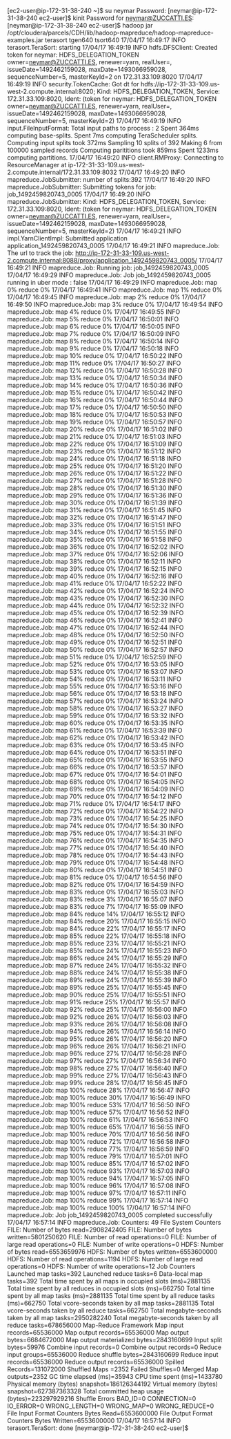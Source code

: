 [ec2-user@ip-172-31-38-240 ~]$ su neymar
Password:
[neymar@ip-172-31-38-240 ec2-user]$ kinit
Password for neymar@ZUCCATTI.ES:
[neymar@ip-172-31-38-240 ec2-user]$ hadoop jar /opt/cloudera/parcels/CDH/lib/hadoop-mapreduce/hadoop-mapreduce-examples.jar terasort tgen640 tsort640
17/04/17 16:49:17 INFO terasort.TeraSort: starting
17/04/17 16:49:19 INFO hdfs.DFSClient: Created token for neymar: HDFS_DELEGATION_TOKEN owner=neymar@ZUCCATTI.ES, renewer=yarn, realUser=, issueDate=1492462159028, maxDate=1493066959028, sequenceNumber=5, masterKeyId=2 on 172.31.33.109:8020
17/04/17 16:49:19 INFO security.TokenCache: Got dt for hdfs://ip-172-31-33-109.us-west-2.compute.internal:8020; Kind: HDFS_DELEGATION_TOKEN, Service: 172.31.33.109:8020, Ident: (token for neymar: HDFS_DELEGATION_TOKEN owner=neymar@ZUCCATTI.ES, renewer=yarn, realUser=, issueDate=1492462159028, maxDate=1493066959028, sequenceNumber=5, masterKeyId=2)
17/04/17 16:49:19 INFO input.FileInputFormat: Total input paths to process : 2
Spent 364ms computing base-splits.
Spent 7ms computing TeraScheduler splits.
Computing input splits took 372ms
Sampling 10 splits of 392
Making 6 from 100000 sampled records
Computing parititions took 859ms
Spent 1233ms computing partitions.
17/04/17 16:49:20 INFO client.RMProxy: Connecting to ResourceManager at ip-172-31-33-109.us-west-2.compute.internal/172.31.33.109:8032
17/04/17 16:49:20 INFO mapreduce.JobSubmitter: number of splits:392
17/04/17 16:49:20 INFO mapreduce.JobSubmitter: Submitting tokens for job: job_1492459820743_0005
17/04/17 16:49:20 INFO mapreduce.JobSubmitter: Kind: HDFS_DELEGATION_TOKEN, Service: 172.31.33.109:8020, Ident: (token for neymar: HDFS_DELEGATION_TOKEN owner=neymar@ZUCCATTI.ES, renewer=yarn, realUser=, issueDate=1492462159028, maxDate=1493066959028, sequenceNumber=5, masterKeyId=2)
17/04/17 16:49:21 INFO impl.YarnClientImpl: Submitted application application_1492459820743_0005
17/04/17 16:49:21 INFO mapreduce.Job: The url to track the job: http://ip-172-31-33-109.us-west-2.compute.internal:8088/proxy/application_1492459820743_0005/
17/04/17 16:49:21 INFO mapreduce.Job: Running job: job_1492459820743_0005
17/04/17 16:49:29 INFO mapreduce.Job: Job job_1492459820743_0005 running in uber mode : false
17/04/17 16:49:29 INFO mapreduce.Job:  map 0% reduce 0%
17/04/17 16:49:41 INFO mapreduce.Job:  map 1% reduce 0%
17/04/17 16:49:45 INFO mapreduce.Job:  map 2% reduce 0%
17/04/17 16:49:50 INFO mapreduce.Job:  map 3% reduce 0%
17/04/17 16:49:54 INFO mapreduce.Job:  map 4% reduce 0%
17/04/17 16:49:55 INFO mapreduce.Job:  map 5% reduce 0%
17/04/17 16:50:01 INFO mapreduce.Job:  map 6% reduce 0%
17/04/17 16:50:05 INFO mapreduce.Job:  map 7% reduce 0%
17/04/17 16:50:09 INFO mapreduce.Job:  map 8% reduce 0%
17/04/17 16:50:14 INFO mapreduce.Job:  map 9% reduce 0%
17/04/17 16:50:18 INFO mapreduce.Job:  map 10% reduce 0%
17/04/17 16:50:22 INFO mapreduce.Job:  map 11% reduce 0%
17/04/17 16:50:27 INFO mapreduce.Job:  map 12% reduce 0%
17/04/17 16:50:28 INFO mapreduce.Job:  map 13% reduce 0%
17/04/17 16:50:34 INFO mapreduce.Job:  map 14% reduce 0%
17/04/17 16:50:36 INFO mapreduce.Job:  map 15% reduce 0%
17/04/17 16:50:42 INFO mapreduce.Job:  map 16% reduce 0%
17/04/17 16:50:44 INFO mapreduce.Job:  map 17% reduce 0%
17/04/17 16:50:50 INFO mapreduce.Job:  map 18% reduce 0%
17/04/17 16:50:53 INFO mapreduce.Job:  map 19% reduce 0%
17/04/17 16:50:57 INFO mapreduce.Job:  map 20% reduce 0%
17/04/17 16:51:02 INFO mapreduce.Job:  map 21% reduce 0%
17/04/17 16:51:03 INFO mapreduce.Job:  map 22% reduce 0%
17/04/17 16:51:09 INFO mapreduce.Job:  map 23% reduce 0%
17/04/17 16:51:12 INFO mapreduce.Job:  map 24% reduce 0%
17/04/17 16:51:18 INFO mapreduce.Job:  map 25% reduce 0%
17/04/17 16:51:20 INFO mapreduce.Job:  map 26% reduce 0%
17/04/17 16:51:22 INFO mapreduce.Job:  map 27% reduce 0%
17/04/17 16:51:28 INFO mapreduce.Job:  map 28% reduce 0%
17/04/17 16:51:30 INFO mapreduce.Job:  map 29% reduce 0%
17/04/17 16:51:36 INFO mapreduce.Job:  map 30% reduce 0%
17/04/17 16:51:39 INFO mapreduce.Job:  map 31% reduce 0%
17/04/17 16:51:45 INFO mapreduce.Job:  map 32% reduce 0%
17/04/17 16:51:47 INFO mapreduce.Job:  map 33% reduce 0%
17/04/17 16:51:51 INFO mapreduce.Job:  map 34% reduce 0%
17/04/17 16:51:55 INFO mapreduce.Job:  map 35% reduce 0%
17/04/17 16:51:58 INFO mapreduce.Job:  map 36% reduce 0%
17/04/17 16:52:02 INFO mapreduce.Job:  map 37% reduce 0%
17/04/17 16:52:06 INFO mapreduce.Job:  map 38% reduce 0%
17/04/17 16:52:11 INFO mapreduce.Job:  map 39% reduce 0%
17/04/17 16:52:15 INFO mapreduce.Job:  map 40% reduce 0%
17/04/17 16:52:16 INFO mapreduce.Job:  map 41% reduce 0%
17/04/17 16:52:22 INFO mapreduce.Job:  map 42% reduce 0%
17/04/17 16:52:24 INFO mapreduce.Job:  map 43% reduce 0%
17/04/17 16:52:30 INFO mapreduce.Job:  map 44% reduce 0%
17/04/17 16:52:32 INFO mapreduce.Job:  map 45% reduce 0%
17/04/17 16:52:39 INFO mapreduce.Job:  map 46% reduce 0%
17/04/17 16:52:41 INFO mapreduce.Job:  map 47% reduce 0%
17/04/17 16:52:44 INFO mapreduce.Job:  map 48% reduce 0%
17/04/17 16:52:50 INFO mapreduce.Job:  map 49% reduce 0%
17/04/17 16:52:51 INFO mapreduce.Job:  map 50% reduce 0%
17/04/17 16:52:57 INFO mapreduce.Job:  map 51% reduce 0%
17/04/17 16:52:59 INFO mapreduce.Job:  map 52% reduce 0%
17/04/17 16:53:05 INFO mapreduce.Job:  map 53% reduce 0%
17/04/17 16:53:07 INFO mapreduce.Job:  map 54% reduce 0%
17/04/17 16:53:11 INFO mapreduce.Job:  map 55% reduce 0%
17/04/17 16:53:16 INFO mapreduce.Job:  map 56% reduce 0%
17/04/17 16:53:18 INFO mapreduce.Job:  map 57% reduce 0%
17/04/17 16:53:24 INFO mapreduce.Job:  map 58% reduce 0%
17/04/17 16:53:27 INFO mapreduce.Job:  map 59% reduce 0%
17/04/17 16:53:32 INFO mapreduce.Job:  map 60% reduce 0%
17/04/17 16:53:35 INFO mapreduce.Job:  map 61% reduce 0%
17/04/17 16:53:39 INFO mapreduce.Job:  map 62% reduce 0%
17/04/17 16:53:42 INFO mapreduce.Job:  map 63% reduce 0%
17/04/17 16:53:45 INFO mapreduce.Job:  map 64% reduce 0%
17/04/17 16:53:51 INFO mapreduce.Job:  map 65% reduce 0%
17/04/17 16:53:55 INFO mapreduce.Job:  map 66% reduce 0%
17/04/17 16:53:57 INFO mapreduce.Job:  map 67% reduce 0%
17/04/17 16:54:01 INFO mapreduce.Job:  map 68% reduce 0%
17/04/17 16:54:05 INFO mapreduce.Job:  map 69% reduce 0%
17/04/17 16:54:09 INFO mapreduce.Job:  map 70% reduce 0%
17/04/17 16:54:12 INFO mapreduce.Job:  map 71% reduce 0%
17/04/17 16:54:17 INFO mapreduce.Job:  map 72% reduce 0%
17/04/17 16:54:22 INFO mapreduce.Job:  map 73% reduce 0%
17/04/17 16:54:25 INFO mapreduce.Job:  map 74% reduce 0%
17/04/17 16:54:30 INFO mapreduce.Job:  map 75% reduce 0%
17/04/17 16:54:31 INFO mapreduce.Job:  map 76% reduce 0%
17/04/17 16:54:35 INFO mapreduce.Job:  map 77% reduce 0%
17/04/17 16:54:40 INFO mapreduce.Job:  map 78% reduce 0%
17/04/17 16:54:43 INFO mapreduce.Job:  map 79% reduce 0%
17/04/17 16:54:48 INFO mapreduce.Job:  map 80% reduce 0%
17/04/17 16:54:51 INFO mapreduce.Job:  map 81% reduce 0%
17/04/17 16:54:56 INFO mapreduce.Job:  map 82% reduce 0%
17/04/17 16:54:59 INFO mapreduce.Job:  map 83% reduce 0%
17/04/17 16:55:03 INFO mapreduce.Job:  map 83% reduce 3%
17/04/17 16:55:07 INFO mapreduce.Job:  map 83% reduce 7%
17/04/17 16:55:09 INFO mapreduce.Job:  map 84% reduce 14%
17/04/17 16:55:12 INFO mapreduce.Job:  map 84% reduce 20%
17/04/17 16:55:15 INFO mapreduce.Job:  map 84% reduce 22%
17/04/17 16:55:17 INFO mapreduce.Job:  map 85% reduce 22%
17/04/17 16:55:18 INFO mapreduce.Job:  map 85% reduce 23%
17/04/17 16:55:21 INFO mapreduce.Job:  map 85% reduce 24%
17/04/17 16:55:23 INFO mapreduce.Job:  map 86% reduce 24%
17/04/17 16:55:29 INFO mapreduce.Job:  map 87% reduce 24%
17/04/17 16:55:32 INFO mapreduce.Job:  map 88% reduce 24%
17/04/17 16:55:38 INFO mapreduce.Job:  map 89% reduce 24%
17/04/17 16:55:39 INFO mapreduce.Job:  map 89% reduce 25%
17/04/17 16:55:45 INFO mapreduce.Job:  map 90% reduce 25%
17/04/17 16:55:51 INFO mapreduce.Job:  map 91% reduce 25%
17/04/17 16:55:57 INFO mapreduce.Job:  map 92% reduce 25%
17/04/17 16:56:00 INFO mapreduce.Job:  map 92% reduce 26%
17/04/17 16:56:03 INFO mapreduce.Job:  map 93% reduce 26%
17/04/17 16:56:08 INFO mapreduce.Job:  map 94% reduce 26%
17/04/17 16:56:14 INFO mapreduce.Job:  map 95% reduce 26%
17/04/17 16:56:20 INFO mapreduce.Job:  map 96% reduce 26%
17/04/17 16:56:21 INFO mapreduce.Job:  map 96% reduce 27%
17/04/17 16:56:28 INFO mapreduce.Job:  map 97% reduce 27%
17/04/17 16:56:34 INFO mapreduce.Job:  map 98% reduce 27%
17/04/17 16:56:40 INFO mapreduce.Job:  map 99% reduce 27%
17/04/17 16:56:43 INFO mapreduce.Job:  map 99% reduce 28%
17/04/17 16:56:45 INFO mapreduce.Job:  map 100% reduce 28%
17/04/17 16:56:47 INFO mapreduce.Job:  map 100% reduce 30%
17/04/17 16:56:49 INFO mapreduce.Job:  map 100% reduce 53%
17/04/17 16:56:50 INFO mapreduce.Job:  map 100% reduce 57%
17/04/17 16:56:52 INFO mapreduce.Job:  map 100% reduce 61%
17/04/17 16:56:53 INFO mapreduce.Job:  map 100% reduce 65%
17/04/17 16:56:55 INFO mapreduce.Job:  map 100% reduce 70%
17/04/17 16:56:56 INFO mapreduce.Job:  map 100% reduce 72%
17/04/17 16:56:58 INFO mapreduce.Job:  map 100% reduce 77%
17/04/17 16:56:59 INFO mapreduce.Job:  map 100% reduce 79%
17/04/17 16:57:01 INFO mapreduce.Job:  map 100% reduce 85%
17/04/17 16:57:02 INFO mapreduce.Job:  map 100% reduce 93%
17/04/17 16:57:03 INFO mapreduce.Job:  map 100% reduce 94%
17/04/17 16:57:05 INFO mapreduce.Job:  map 100% reduce 96%
17/04/17 16:57:08 INFO mapreduce.Job:  map 100% reduce 97%
17/04/17 16:57:11 INFO mapreduce.Job:  map 100% reduce 99%
17/04/17 16:57:14 INFO mapreduce.Job:  map 100% reduce 100%
17/04/17 16:57:14 INFO mapreduce.Job: Job job_1492459820743_0005 completed successfully
17/04/17 16:57:14 INFO mapreduce.Job: Counters: 49
        File System Counters
                FILE: Number of bytes read=2908242405
                FILE: Number of bytes written=5801250620
                FILE: Number of read operations=0
                FILE: Number of large read operations=0
                FILE: Number of write operations=0
                HDFS: Number of bytes read=6553659976
                HDFS: Number of bytes written=6553600000
                HDFS: Number of read operations=1194
                HDFS: Number of large read operations=0
                HDFS: Number of write operations=12
        Job Counters
                Launched map tasks=392
                Launched reduce tasks=6
                Data-local map tasks=392
                Total time spent by all maps in occupied slots (ms)=2881135
                Total time spent by all reduces in occupied slots (ms)=662750
                Total time spent by all map tasks (ms)=2881135
                Total time spent by all reduce tasks (ms)=662750
                Total vcore-seconds taken by all map tasks=2881135
                Total vcore-seconds taken by all reduce tasks=662750
                Total megabyte-seconds taken by all map tasks=2950282240
                Total megabyte-seconds taken by all reduce tasks=678656000
        Map-Reduce Framework
                Map input records=65536000
                Map output records=65536000
                Map output bytes=6684672000
                Map output materialized bytes=2843160699
                Input split bytes=59976
                Combine input records=0
                Combine output records=0
                Reduce input groups=65536000
                Reduce shuffle bytes=2843160699
                Reduce input records=65536000
                Reduce output records=65536000
                Spilled Records=131072000
                Shuffled Maps =2352
                Failed Shuffles=0
                Merged Map outputs=2352
                GC time elapsed (ms)=35943
                CPU time spent (ms)=1433780
                Physical memory (bytes) snapshot=186126344192
                Virtual memory (bytes) snapshot=627387363328
                Total committed heap usage (bytes)=223297929216
        Shuffle Errors
                BAD_ID=0
                CONNECTION=0
                IO_ERROR=0
                WRONG_LENGTH=0
                WRONG_MAP=0
                WRONG_REDUCE=0
        File Input Format Counters
                Bytes Read=6553600000
        File Output Format Counters
                Bytes Written=6553600000
17/04/17 16:57:14 INFO terasort.TeraSort: done
[neymar@ip-172-31-38-240 ec2-user]$
